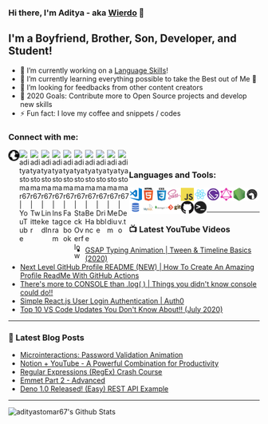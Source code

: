 ### Hi there, I'm Aditya - aka [Wierdo][website] 👋

## I'm a Boyfriend, Brother, Son, Developer, and Student!
- 🔭 I’m currently working on a [Language Skills][website]!
- 🌱 I’m currently learning everything possible to take the Best out of Me 🤣
- 👯 I’m looking for feedbacks from other content creators
- 🥅 2020 Goals: Contribute more to Open Source projects and develop new skills
- ⚡ Fun fact: I love my coffee and snippets / codes


### Connect with me:

[<img align="left" alt="#" width="22px" src="https://raw.githubusercontent.com/iconic/open-iconic/master/svg/globe.svg" />][website]
[<img align="left" alt="adityastomar67 | YouTube" width="22px" src="https://cdn.jsdelivr.net/npm/simple-icons@v3/icons/youtube.svg" />][youtube]
[<img align="left" alt="adityastomar67 | Twitter" width="22px" src="https://cdn.jsdelivr.net/npm/simple-icons@v3/icons/twitter.svg" />][twitter]
[<img align="left" alt="adityastomar67 | LinkedIn" width="22px" src="https://cdn.jsdelivr.net/npm/simple-icons@v3/icons/linkedin.svg" />][linkedin]
[<img align="left" alt="adityastomar67 | Instagram" width="22px" src="https://cdn.jsdelivr.net/npm/simple-icons@v3/icons/instagram.svg" />][instagram]
[<img align="left" alt="adityastomar67 | Facebook" width="22px" src="https://cdn.jsdelivr.net/npm/simple-icons@3.4.0/icons/facebook.svg" />][facebook]
[<img align="left" alt="adityastomar67 | StackOverflow" width="22px" src="https://cdn.jsdelivr.net/npm/simple-icons@3.4.0/icons/stackoverflow.svg" />][stackoverflow]
[<img align="left" alt="adityastomar67 | BeHance" width="22px" src="https://cdn.jsdelivr.net/npm/simple-icons@3.4.0/icons/behance.svg" />][behance]
[<img align="left" alt="adityastomar67 | Dribble" width="22px" src="https://cdn.jsdelivr.net/npm/simple-icons@3.4.0/icons/dribbble.svg" />][dribbble]
[<img align="left" alt="adityastomar67 | Medium" width="22px" src="https://cdn.jsdelivr.net/npm/simple-icons@3.4.0/icons/medium.svg" />][medium]
[<img align="left" alt="adityastomar67 | Dev.to" width="22px" src="https://cdn.jsdelivr.net/npm/simple-icons@3.4.0/icons/dev-dot-to.svg" />][dev.to]
<br />

### Languages and Tools:

[<img align="left" alt="Visual Studio Code" width="26px" src="https://raw.githubusercontent.com/github/explore/80688e429a7d4ef2fca1e82350fe8e3517d3494d/topics/visual-studio-code/visual-studio-code.png" />][webdevplaylist]
[<img align="left" alt="HTML5" width="26px" src="https://raw.githubusercontent.com/github/explore/80688e429a7d4ef2fca1e82350fe8e3517d3494d/topics/html/html.png" />][webdevplaylist]
[<img align="left" alt="CSS3" width="26px" src="https://raw.githubusercontent.com/github/explore/80688e429a7d4ef2fca1e82350fe8e3517d3494d/topics/css/css.png" />][cssplaylist]
[<img align="left" alt="Sass" width="26px" src="https://raw.githubusercontent.com/github/explore/80688e429a7d4ef2fca1e82350fe8e3517d3494d/topics/sass/sass.png" />][cssplaylist]
[<img align="left" alt="JavaScript" width="26px" src="https://raw.githubusercontent.com/github/explore/80688e429a7d4ef2fca1e82350fe8e3517d3494d/topics/javascript/javascript.png" />][jsplaylist]
[<img align="left" alt="React" width="26px" src="https://raw.githubusercontent.com/github/explore/80688e429a7d4ef2fca1e82350fe8e3517d3494d/topics/react/react.png" />][reactplaylist]
[<img align="left" alt="Gatsby" width="26px" src="https://raw.githubusercontent.com/github/explore/e94815998e4e0713912fed477a1f346ec04c3da2/topics/gatsby/gatsby.png" />][webdevplaylist]
[<img align="left" alt="GraphQL" width="26px" src="https://raw.githubusercontent.com/github/explore/80688e429a7d4ef2fca1e82350fe8e3517d3494d/topics/graphql/graphql.png" />][webdevplaylist]
[<img align="left" alt="Node.js" width="26px" src="https://raw.githubusercontent.com/github/explore/80688e429a7d4ef2fca1e82350fe8e3517d3494d/topics/nodejs/nodejs.png" />][webdevplaylist]
[<img align="left" alt="Deno" width="26px" src="https://raw.githubusercontent.com/github/explore/361e2821e2dea67711cde99c9c40ed357061cf27/topics/deno/deno.png" />][webdevplaylist]
[<img align="left" alt="SQL" width="26px" src="https://raw.githubusercontent.com/github/explore/80688e429a7d4ef2fca1e82350fe8e3517d3494d/topics/sql/sql.png" />][webdevplaylist]
[<img align="left" alt="MySQL" width="26px" src="https://raw.githubusercontent.com/github/explore/80688e429a7d4ef2fca1e82350fe8e3517d3494d/topics/mysql/mysql.png" />][webdevplaylist]
[<img align="left" alt="MongoDB" width="26px" src="https://raw.githubusercontent.com/github/explore/80688e429a7d4ef2fca1e82350fe8e3517d3494d/topics/mongodb/mongodb.png" />][webdevplaylist]
[<img align="left" alt="Git" width="26px" src="https://raw.githubusercontent.com/github/explore/80688e429a7d4ef2fca1e82350fe8e3517d3494d/topics/git/git.png" />][webdevplaylist]
[<img align="left" alt="GitHub" width="26px" src="https://raw.githubusercontent.com/github/explore/78df643247d429f6cc873026c0622819ad797942/topics/github/github.png" />][webdevplaylist]
[<img align="left" alt="HTML5" width="26px" src="https://raw.githubusercontent.com/github/explore/80688e429a7d4ef2fca1e82350fe8e3517d3494d/topics/terminal/terminal.png" />][webdevplaylist]

<br />
<br />

---

### 📺 Latest YouTube Videos
<!-- YOUTUBE:START -->
- [GSAP Typing Animation | Tween & Timeline Basics (2020)](https://www.youtube.com/watch?v=ZT66N5hBiCE)
- [Next Level GitHub Profile README (NEW) | How To Create An Amazing Profile ReadMe With GitHub Actions](https://www.youtube.com/watch?v=ECuqb5Tv9qI)
- [There's more to CONSOLE than .log( ) | Things you didn't know console could do!!](https://www.youtube.com/watch?v=_-bHhEGcDiQ)
- [Simple React.js User Login Authentication | Auth0](https://www.youtube.com/watch?v=MqczHS3Z2bc)
- [Top 10 VS Code Updates You Don't Know About!! (July 2020)](https://www.youtube.com/watch?v=WHBQ1szkhtI)
<!-- YOUTUBE:END -->

---

### 📕 Latest Blog Posts
<!-- BLOG-POST-LIST:START -->
- [Microinteractions: Password Validation Animation](https://dev.to/adityastomar67/microinteractions-password-validation-animation-5629)
- [Notion + YouTube - A Powerful Combination for Productivity](https://dev.to/adityastomar67/notion-youtube-a-powerful-combination-for-productivity-1def)
- [Regular Expressions (RegEx) Crash Course](https://dev.to/adityastomar67/regular-expressions-regex-crash-course-248n)
- [Emmet Part 2 - Advanced](https://dev.to/adityastomar67/emmet-part-2-advanced-4c65)
- [Deno 1.0 Released! (Easy) REST API Example](https://dev.to/adityastomar67/deno-1-0-released-easy-rest-api-example-2fbl)
<!-- BLOG-POST-LIST:END -->

---

<img align="left" alt="adityastomar67's Github Stats" src="https://github-readme-stats.adityastomar67.vercel.app/api?username=adityastomar67&show_icons=true&hide_border=true" />

[website]: #
[twitter]: https://twitter.com/AdityaS32184948
[youtube]: https://youtube.com/adityastomar67
[instagram]: https://instagram.com/aditya__st/
[linkedin]: https://linkedin.com/in/aditya-singh-tomar-3200b31a0/
[webdevplaylist]: https://www.youtube.com/playlist?list=PLkwxH9e_vrAJ0WbEsFA9W3I1W-g_BTsbt
[jsplaylist]: https://www.youtube.com/playlist?list=PLkwxH9e_vrALRJKu7wfXby3MKeflhTu6B
[cssplaylist]: https://www.youtube.com/playlist?list=PLkwxH9e_vrALSdvZuEh6gqQdmDoDIoqz4
[reactplaylist]: https://www.youtube.com/playlist?list=PLkwxH9e_vrAK4TdffpxKY3QGyHCpxFcQ0
[facebook]: https://www.facebook.com/manu.tomar.1614
[stackoverflow]: https://stackoverflow.com/users/13868222
[behance]: https://www.behance.net/adityastomc9da
[dribbble]: https://dribbble.com/adityastaomar67
[medium]: https://medium.com/@adityastomar67
[dev.to]: https://dev.to/adityastomar67